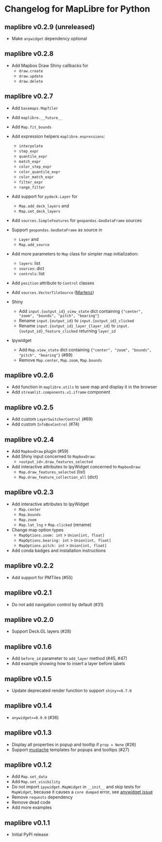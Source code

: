 # Changelog for MapLibre for Python

## maplibre v0.2.9 (unreleased)

* Make `anywidget` dependency optional

## maplibre v0.2.8

* Add Mapbox Draw Shiny callbacks for
  * `draw.create`
  * `draw.update`
  * `draw.delete`

## maplibre v0.2.7

* Add `basemaps.MapTiler`

* Add `maplibre.__future__`

* Add `Map.fit_bounds`

* Add expression helpers `maplibre.expressions`:
  * `interpolate`
  * `step_expr`
  * `quantile_expr`
  * `match_expr`
  * `color_step_expr`
  * `color_quantile_expr`
  * `color_match_expr`
  * `filter_expr`
  * `range_filter`

* Add support for `pydeck.Layer` for
  * `Map.add_deck_layers` and 
  * `Map.set_deck_layers`

* Add `sources.SimpleFeatures` for `geopandas.GeoDataFrame` sources 

* Support `geopandas.GeoDataFrame` as source in
  * `Layer` and
  * `Map.add_source`

* Add more parameters to `Map` class for simpler map initialization:
  * `layers`: list
  * `sources`: dict
  * `controls`: list

* Add `position` attribute to `Control` classes

* Add `sources.VectorTileSource` ([Martenz](https://github.com/Martenz))

* Shiny
  * Add `input.{output_id}_view_state` dict containing `{"center", "zoom", "bounds", "pitch", "bearing"}`
  * Rename `input.{output_id}` to `input.{output_id}_clicked`
  * Rename `input.{output_id}_layer_{layer_id}` to `input.{output_id}_feature_clicked` returning `layer_id`

* Ipywidget
  * Add `Map.view_state` dict containing `{"center", "zoom", "bounds", "pitch", "bearing"}` (#89)
  * Remove `Map.center`, `Map.zoom`, `Map.bounds`

## maplibre v0.2.6

* Add function in `maplibre.utils` to save map and display it in the browser
* Add `streamlit.components.v1.iframe` component

## maplibre v0.2.5

* Add custom `LayerSwitcherControl` (#69)
* Add custom `InfoBoxControl` (#74)

## maplibre v0.2.4

* Add `MapboxDraw` plugin (#59)
* Add Shiny input concerned to `MapboxDraw`:
  * `<output_id>.draw_features_selected`
* Add interactive attributes to IpyWidget concerned to `MapboxDraw`:
  * `Map.draw_features_selected` (list)
  * `Map.draw_feature_collection_all` (dict)

## maplibre v0.2.3

* Add interactive attributes to IpyWidget
  * `Map.center`
  * `Map.bounds`
  * `Map.zoom`
  * `Map.lat_lng` > `Map.clicked` (rename)
* Change map option types
  * `MapOptions.zoom: int` > `Union[int, float]`
  * `MapOptions.bearing: int` > `Union[int, float]`
  * `MapOptions.pitch: int` > `Union[int, float]`
* Add conda badges and installation instructions

## maplibre v0.2.2

* Add support for PMTiles (#55)

## maplibre v0.2.1

* Do not add navigation control by default (#31)

## maplibre v0.2.0

* Support Deck.GL layers (#28)

## maplibre v0.1.6

* Add `before_id` parameter to `add_layer` method (#45, #47)
* Add example showing how to insert a layer before labels

## maplibre v0.1.5

* Update deprecated render function to support `shiny>=0.7.0`

## maplibre v0.1.4

* `anywidget>=0.9.0` (#36)

## maplibre v0.1.3

* Display all properties in popup and tooltip if `prop = None` (#26)
* Support [mustache](https://github.com/janl/mustache.js) templates for popups and tooltips (#27)

## maplibre v0.1.2

* Add `Map.set_data`
* Add `Map.set_visibility`
* Do not import `ipywidget.MapWidget` in `__init__` and skip tests for `MapWidget`, because it causes a `core dumped` error, see [anywidget issue](https://github.com/manzt/anywidget/issues/374)
* Remove `requests` dependency
* Remove dead code
* Add more examples

## maplibre v0.1.1

* Initial PyPI release
